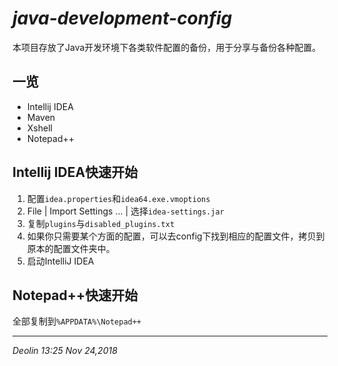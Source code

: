 # *java-development-config*

本项目存放了Java开发环境下各类软件配置的备份，用于分享与备份各种配置。



## 一览

- Intellij IDEA
- Maven
- Xshell
- Notepad++



## Intellij IDEA快速开始

1.  配置`idea.properties`和`idea64.exe.vmoptions`
2.  File | Import Settings ... | 选择`idea-settings.jar`
3.  复制`plugins`与`disabled_plugins.txt`
4.  如果你只需要某个方面的配置，可以去config下找到相应的配置文件，拷贝到原本的配置文件夹中。
5.  启动IntelliJ IDEA



## Notepad++快速开始

全部复制到`%APPDATA%\Notepad++`



---

*Deolin 13:25 Nov 24,2018* 